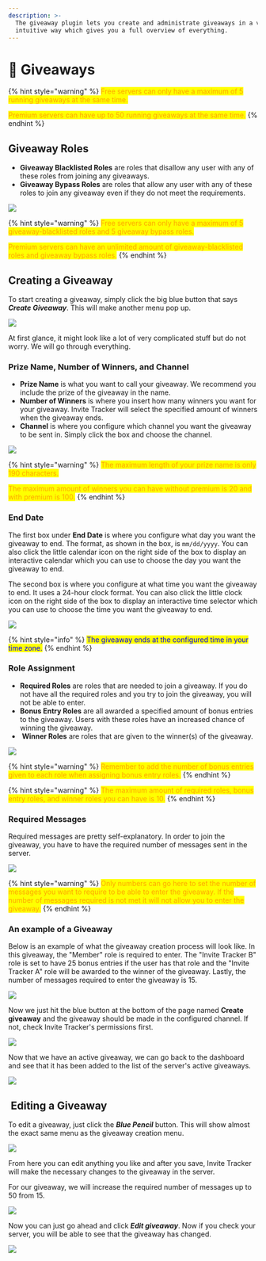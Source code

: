 ```yaml
---
description: >-
  The giveaway plugin lets you create and administrate giveaways in a very
  intuitive way which gives you a full overview of everything.
---
```


# 🎉 Giveaways

{% hint style="warning" %}
<mark style="color:orange;">Free servers can only have a maximum of 5 running giveaways at the same time.</mark>

<mark style="color:orange;">Premium servers can have up to 50 running giveaways at the same time.</mark>
{% endhint %}

## Giveaway Roles

* **Giveaway Blacklisted Roles** are roles that disallow any user with any of these roles from joining any giveaways.
* **Giveaway Bypass Roles** are roles that allow any user with any of these roles to join any giveaway even if they do not meet the requirements.

![](<../../.gitbook/assets/Giveaway Settings.png>)

{% hint style="warning" %}
<mark style="color:orange;">Free servers can only have a maximum of 5 giveaway-blacklisted roles and 5 giveaway bypass roles.</mark>

<mark style="color:orange;">Premium servers can have an unlimited amount of giveaway-blacklisted roles and giveaway bypass roles.</mark>
{% endhint %}

## Creating a Giveaway

To start creating a giveaway, simply click the big blue button that says _**Create Giveaway**_. This will make another menu pop up.

![](<../../.gitbook/assets/Giveaway Creation.png>)

At first glance, it might look like a lot of very complicated stuff but do not worry. We will go through everything.

### Prize Name, Number of Winners, and Channel

* **Prize Name** is what you want to call your giveaway. We recommend you include the prize of the giveaway in the name.
* **Number of Winners** is where you insert how many winners you want for your giveaway. Invite Tracker will select the specified amount of winners when the giveaway ends.
* **Channel** is where you configure which channel you want the giveaway to be sent in. Simply click the box and choose the channel.

![](<../../.gitbook/assets/Giveaway1 (1).png>)

{% hint style="warning" %}
<mark style="color:orange;">The maximum length of your prize name is only 190 characters.</mark>

<mark style="color:orange;">The maximum amount of winners you can have without premium is 20 and with premium is 100.</mark>
{% endhint %}

### End Date

The first box under **End Date** is where you configure what day you want the giveaway to end. The format, as shown in the box, is `mm/dd/yyyy`. You can also click the little calendar icon on the right side of the box to display an interactive calendar which you can use to choose the day you want the giveaway to end.

The second box is where you configure at what time you want the giveaway to end. It uses a 24-hour clock format. You can also click the little clock icon on the right side of the box to display an interactive time selector which you can use to choose the time you want the giveaway to end.

![](../../.gitbook/assets/Giveaway2.png)

{% hint style="info" %}
<mark style="color:blue;">The giveaway ends at the configured time in your time zone.</mark>
{% endhint %}

### Role Assignment

* **Required Roles** are roles that are needed to join a giveaway. If you do not have all the required roles and you try to join the giveaway, you will not be able to enter.
* **Bonus Entry Roles** are all awarded a specified amount of bonus entries to the giveaway. Users with these roles have an increased chance of winning the giveaway.
* <img src="../../.gitbook/assets/image (31).png" alt="" data-size="line"> **Winner Roles** are roles that are given to the winner(s) of the giveaway.

![](../../.gitbook/assets/Giveaway3.png)

{% hint style="warning" %}
<mark style="color:orange;">Remember to add the number of bonus entries given to each role when assigning bonus entry roles.</mark>
{% endhint %}

{% hint style="warning" %}
<mark style="color:orange;">The maximum amount of required roles, bonus entry roles, and winner roles you can have is 10.</mark>
{% endhint %}

### Required Messages

Required messages are pretty self-explanatory. In order to join the giveaway, you have to have the required number of messages sent in the server.

![](../../.gitbook/assets/Giveaway4.png)

{% hint style="warning" %}
<mark style="color:orange;">Only numbers can go here to set the number of messages you want to require to be able to enter the giveaway. If the number of messages required is not met it will not allow you to enter the giveaway.</mark>
{% endhint %}

### An example of a Giveaway

Below is an example of what the giveaway creation process will look like. In this giveaway, the "Member" role is required to enter. The "Invite Tracker B" role is set to have 25 bonus entries if the user has that role and the "Invite Tracker A" role will be awarded to the winner of the giveaway. Lastly, the number of messages required to enter the giveaway is 15.

![](<../../.gitbook/assets/Giveaway Create.png>)

Now we just hit the blue button at the bottom of the page named **Create giveaway** and the giveaway should be made in the configured channel. If not, check Invite Tracker's permissions first.

![](<../../.gitbook/assets/Giveaway Running (1).png>)

Now that we have an active giveaway, we can go back to the dashboard and see that it has been added to the list of the server's active giveaways.

![](<../../.gitbook/assets/Giveaway Edit Dash.png>)

## <img src="../../.gitbook/assets/image (59).png" alt="" data-size="line"> Editing a Giveaway

To edit a giveaway, just click the _**Blue Pencil**_ button. This will show almost the exact same menu as the giveaway creation menu.

![](<../../.gitbook/assets/Edit Giveaway.png>)

From here you can edit anything you like and after you save, Invite Tracker will make the necessary changes to the giveaway in the server.

For our giveaway, we will increase the required number of messages up to 50 from 15.

![](<../../.gitbook/assets/Edit Message.png>)

Now you can just go ahead and click _**Edit giveaway**_. Now if you check your server, you will be able to see that the giveaway has changed.

![](<../../.gitbook/assets/Edited Giveaway.png>)
